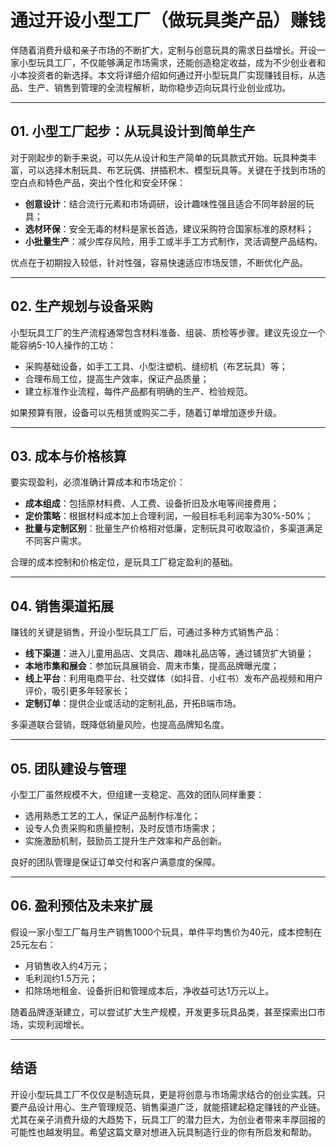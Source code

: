# 通过开设小型工厂（做玩具类产品）赚钱

伴随着消费升级和亲子市场的不断扩大，定制与创意玩具的需求日益增长。开设一家小型玩具工厂，不仅能够满足市场需求，还能创造稳定收益，成为不少创业者和小本投资者的新选择。本文将详细介绍如何通过开小型玩具厂实现赚钱目标，从选品、生产、销售到管理的全流程解析，助你稳步迈向玩具行业创业成功。

***

## 01. 小型工厂起步：从玩具设计到简单生产

对于刚起步的新手来说，可以先从设计和生产简单的玩具款式开始。玩具种类丰富，可以选择木制玩具、布艺玩偶、拼插积木、模型玩具等。关键在于找到市场的空白点和特色产品，突出个性化和安全环保：

- **创意设计**：结合流行元素和市场调研，设计趣味性强且适合不同年龄层的玩具；
- **选材环保**：安全无毒的材料是家长首选，建议采购符合国家标准的原材料；
- **小批量生产**：减少库存风险，用手工或半手工方式制作，灵活调整产品结构。

优点在于初期投入较低，针对性强，容易快速适应市场反馈，不断优化产品。

***

## 02. 生产规划与设备采购

小型玩具工厂的生产流程通常包含材料准备、组装、质检等步骤。建议先设立一个能容纳5-10人操作的工坊：

- 采购基础设备，如手工工具、小型注塑机、缝纫机（布艺玩具）等；
- 合理布局工位，提高生产效率，保证产品质量；
- 建立标准作业流程，每件产品都有明确的生产、检验规范。

如果预算有限，设备可以先租赁或购买二手，随着订单增加逐步升级。

***

## 03. 成本与价格核算

要实现盈利，必须准确计算成本和市场定价：

- **成本组成**：包括原材料费、人工费、设备折旧及水电等间接费用；
- **定价策略**：根据材料成本加上合理利润，一般目标毛利润率为30%-50%；
- **批量与定制区别**：批量生产价格相对低廉，定制玩具可收取溢价，多渠道满足不同客户需求。

合理的成本控制和价格定位，是玩具工厂稳定盈利的基础。

***

## 04. 销售渠道拓展

赚钱的关键是销售，开设小型玩具工厂后，可通过多种方式销售产品：

- **线下渠道**：进入儿童用品店、文具店、趣味礼品店等，通过铺货扩大销量；
- **本地市集和展会**：参加玩具展销会、周末市集，提高品牌曝光度；
- **线上平台**：利用电商平台、社交媒体（如抖音、小红书）发布产品视频和用户评价，吸引更多年轻家长；
- **定制订单**：提供企业或活动的定制礼品，开拓B端市场。

多渠道联合营销，既降低销量风险，也提高品牌知名度。

***

## 05. 团队建设与管理

小型工厂虽然规模不大，但组建一支稳定、高效的团队同样重要：

- 选用熟悉工艺的工人，保证产品制作标准化；
- 设专人负责采购和质量控制，及时反馈市场需求；
- 实施激励机制，鼓励员工提升生产效率和产品创新。

良好的团队管理是保证订单交付和客户满意度的保障。

***

## 06. 盈利预估及未来扩展

假设一家小型工厂每月生产销售1000个玩具，单件平均售价为40元，成本控制在25元左右：

- 月销售收入约4万元；
- 毛利润约1.5万元；
- 扣除场地租金、设备折旧和管理成本后，净收益可达1万元以上。

随着品牌逐渐建立，可以尝试扩大生产规模，开发更多玩具品类，甚至探索出口市场，实现利润增长。

***

## 结语

开设小型玩具工厂不仅仅是制造玩具，更是将创意与市场需求结合的创业实践。只要产品设计用心、生产管理规范、销售渠道广泛，就能搭建起稳定赚钱的产业链。尤其在亲子消费升级的大趋势下，玩具工厂的潜力巨大，为创业者带来丰厚回报的可能性也越发明显。希望这篇文章对想进入玩具制造行业的你有所启发和帮助。
